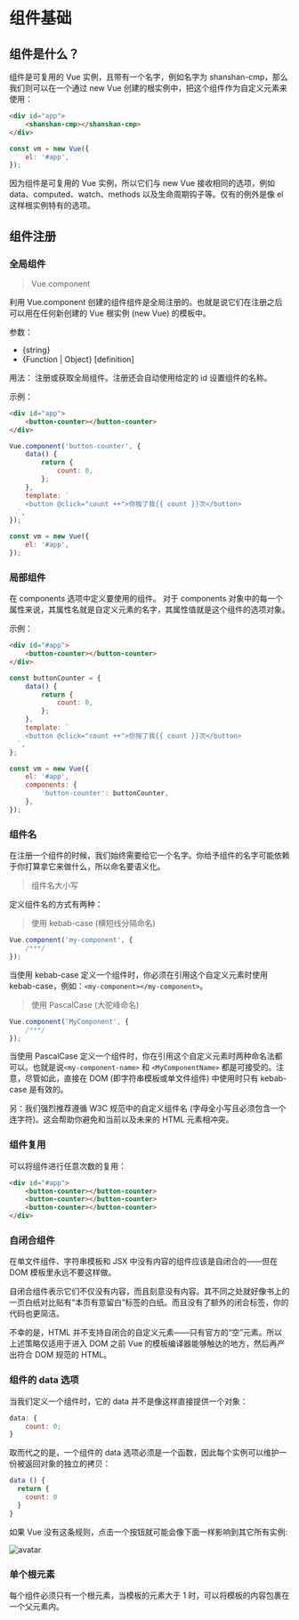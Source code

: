 # 组件基础

## 组件是什么？

组件是可复用的 Vue 实例，且带有一个名字，例如名字为 shanshan-cmp，那么我们则可以在一个通过 new Vue 创建的根实例中，把这个组件作为自定义元素来使用：

```html
<div id="app">
    <shanshan-cmp></shanshan-cmp>
</div>
```

```js
const vm = new Vue({
    el: '#app',
});
```

因为组件是可复用的 Vue 实例，所以它们与 new Vue 接收相同的选项，例如 data、computed、watch、methods 以及生命周期钩子等。仅有的例外是像 el 这样根实例特有的选项。

## 组件注册

### 全局组件

> Vue.component

利用 Vue.component 创建的组件组件是全局注册的。也就是说它们在注册之后可以用在任何新创建的 Vue 根实例 (new Vue) 的模板中。

参数：

-   {string}
-   {Function | Object} [definition]

用法：
注册或获取全局组件。注册还会自动使用给定的 id 设置组件的名称。

示例：

```html
<div id="app">
    <button-counter></button-counter>
</div>
```

```js
Vue.component('button-counter', {
    data() {
        return {
            count: 0,
        };
    },
    template: `
    <button @click="count ++">你按了我{{ count }}次</button>
  `,
});

const vm = new Vue({
    el: '#app',
});
```

### 局部组件

在 components 选项中定义要使用的组件。
对于 components 对象中的每一个属性来说，其属性名就是自定义元素的名字，其属性值就是这个组件的选项对象。

示例：

```html
<div id="#app">
    <button-counter></button-counter>
</div>
```

```js
const buttonCounter = {
    data() {
        return {
            count: 0,
        };
    },
    template: `
    <button @click="count ++">你按了我{{ count }}次</button>
  `,
};

const vm = new Vue({
    el: '#app',
    components: {
        'button-counter': buttonCounter,
    },
});
```

### 组件名

在注册一个组件的时候，我们始终需要给它一个名字。你给予组件的名字可能依赖于你打算拿它来做什么，所以命名要语义化。

> 组件名大小写

定义组件名的方式有两种：

> 使用 kebab-case (横短线分隔命名)

```js
Vue.component('my-component', {
    /***/
});
```

当使用 kebab-case 定义一个组件时，你必须在引用这个自定义元素时使用 kebab-case，例如：`<my-component></my-component>`。

> 使用 PascalCase (大驼峰命名)

```js
Vue.component('MyComponent', {
    /***/
});
```

当使用 PascalCase 定义一个组件时，你在引用这个自定义元素时两种命名法都可以。也就是说`<my-component-name>` 和 `<MyComponentName>` 都是可接受的。注意，尽管如此，直接在 DOM (即字符串模板或单文件组件) 中使用时只有 kebab-case 是有效的。

另：我们强烈推荐遵循 W3C 规范中的自定义组件名 (字母全小写且必须包含一个连字符)。这会帮助你避免和当前以及未来的 HTML 元素相冲突。

### 组件复用

可以将组件进行任意次数的复用：

```html
<div id="#app">
    <button-counter></button-counter>
    <button-counter></button-counter>
    <button-counter></button-counter>
</div>
```

### 自闭合组件

在单文件组件、字符串模板和 JSX 中没有内容的组件应该是自闭合的——但在 DOM 模板里永远不要这样做。

自闭合组件表示它们不仅没有内容，而且刻意没有内容。其不同之处就好像书上的一页白纸对比贴有“本页有意留白”标签的白纸。而且没有了额外的闭合标签，你的代码也更简洁。

不幸的是，HTML 并不支持自闭合的自定义元素——只有官方的“空”元素。所以上述策略仅适用于进入 DOM 之前 Vue 的模板编译器能够触达的地方，然后再产出符合 DOM 规范的 HTML。

### 组件的 data 选项

当我们定义一个组件时，它的 data 并不是像这样直接提供一个对象：

```js
data: {
    count: 0;
}
```

取而代之的是，一个组件的 data 选项必须是一个函数，因此每个实例可以维护一份被返回对象的独立的拷贝：

```js
data () {
  return {
    count: 0
  }
}
```

如果 Vue 没有这条规则，点击一个按钮就可能会像下面一样影响到其它所有实例:

![avatar](https://developer.duyiedu.com/myVue/data.gif)

### 单个根元素

每个组件必须只有一个根元素，当模板的元素大于 1 时，可以将模板的内容包裹在一个父元素内。
